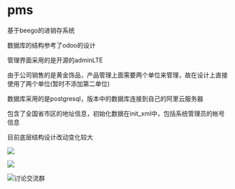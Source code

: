 # pms
基于beego的进销存系统

数据库的结构参考了odoo的设计

管理界面采用的是开源的adminLTE

由于公司销售的是黄金饰品，产品管理上面需要两个单位来管理，故在设计上直接使用了两个单位(暂时不添加第二单位)

数据库采用的是postgresql，版本中的数据库连接到自己的阿里云服务器

包含了全国省市区的地址信息，初始化数据在init_xml中，包括系统管理员的帐号信息

目前底层结构设计改动变化较大

![](http://i.imgur.com/IXXL2vO.png)

![](http://i.imgur.com/njEhm4t.png)



![讨论交流群](http://i.imgur.com/8XcXlLL.png)